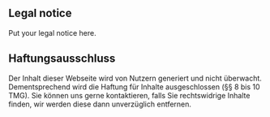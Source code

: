 ## Legal notice

Put your legal notice here.

## Haftungsausschluss

Der Inhalt dieser Webseite wird von Nutzern generiert und nicht überwacht. Dementsprechend wird die Haftung für Inhalte ausgeschlossen (§§ 8 bis 10 TMG). Sie können uns gerne kontaktieren, falls Sie rechtswidrige Inhalte finden, wir werden diese dann unverzüglich entfernen.
